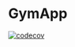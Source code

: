 # GymApp
[![codecov](https://codecov.io/github/xMati278/GymApp/graph/badge.svg?token=ZKBV5GFTXU)](https://codecov.io/github/xMati278/GymApp)